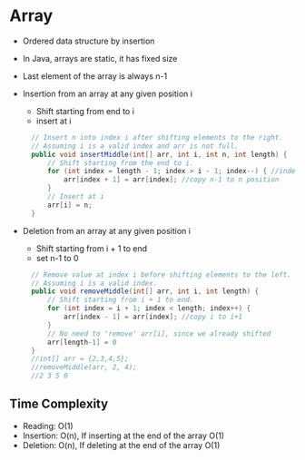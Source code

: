 # Array

- Ordered data structure by insertion
- In Java, arrays are static, it has fixed size
- Last element of the array is always n-1
- Insertion from an array at any given position i
  - Shift starting from end to i
  - insert at i

  ```java
    // Insert n into index i after shifting elements to the right.
    // Assuming i is a valid index and arr is not full.
    public void insertMiddle(int[] arr, int i, int n, int length) {
        // Shift starting from the end to i.
        for (int index = length - 1; index > i - 1; index--) { //index >= i
            arr[index + 1] = arr[index]; //copy n-1 to n position
        }
        // Insert at i
        arr[i] = n;
    }
  ```

- Deletion from an array at any given position i
  - Shift starting from i + 1 to end
  - set n-1 to 0
  
  ```java
    // Remove value at index i before shifting elements to the left.
    // Assuming i is a valid index.
    public void removeMiddle(int[] arr, int i, int length) {
        // Shift starting from i + 1 to end.
        for (int index = i + 1; index < length; index++) {
            arr[index - 1] = arr[index]; //copy i to i+1
        }
        // No need to 'remove' arr[i], since we already shifted
        arr[length-1] = 0
    }
    //int[] arr = {2,3,4,5};
    //removeMiddle(arr, 2, 4);
    //2 3 5 0 
  ```

## Time Complexity

- Reading: O(1)
- Insertion: O(n), If inserting at the end of the array O(1)
- Deletion: O(n), If deleting at the end of the array O(1)
